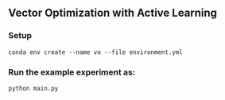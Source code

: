 ## Vector Optimization with Active Learning

### Setup
```setup
conda env create --name vo --file environment.yml
```

### Run the example experiment as:
```bash
python main.py
```
